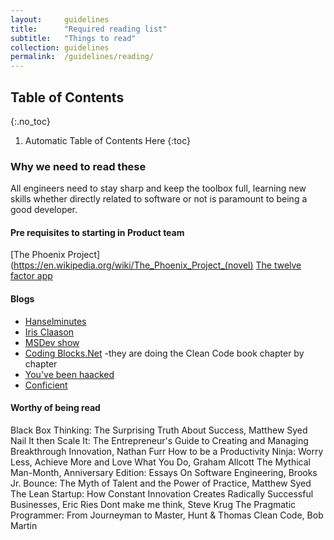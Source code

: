 ```yaml
---
layout:     guidelines
title:      "Required reading list"
subtitle:   "Things to read"
collection: guidelines
permalink:  /guidelines/reading/
---
```


## Table of Contents
{:.no_toc}

1. Automatic Table of Contents Here
{:toc}

### Why we need to read these

All engineers need to stay sharp and keep the toolbox full, learning new skills whether directly related to software or not is paramount to being a good developer.


#### Pre requisites to starting in Product team

[The Phoenix Project](https://en.wikipedia.org/wiki/The_Phoenix_Project_(novel)
[The twelve factor app](https://12factor.net/)


#### Blogs

- [Hanselminutes](http://hanselminutes.com/)
- [Iris Claason](http://irisclasson.com/)
- [MSDev show](http://msdevshow.com/)
- [Coding Blocks.Net](https://www.codingblocks.net/) -they are doing the Clean Code book chapter by chapter
- [You've been haacked](http://haacked.com/)
- [Conficient](https://conficient.wordpress.com/)


#### Worthy of being read

Black Box Thinking: The Surprising Truth About Success, Matthew Syed
Nail It then Scale It: The Entrepreneur's Guide to Creating and Managing Breakthrough Innovation, Nathan Furr
How to be a Productivity Ninja: Worry Less, Achieve More and Love What You Do, Graham Allcott
The Mythical Man-Month, Anniversary Edition: Essays On Software Engineering, Brooks Jr.
Bounce: The Myth of Talent and the Power of Practice, Matthew Syed
The Lean Startup: How Constant Innovation Creates Radically Successful Businesses, Eric Ries
Dont make me think, Steve Krug
The Pragmatic Programmer: From Journeyman to Master, Hunt & Thomas
Clean Code, Bob Martin
